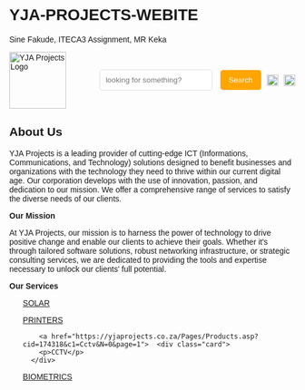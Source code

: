 # YJA-PROJECTS-WEBITE
Sine Fakude, ITECA3 Assignment, MR Keka
<KeKs Assignment>
<html lang="en">
<head>
  <meta charset="UTF-8">
  <meta name="viewport" content="width=device-width, initial-scale=1.0">
  <title>YJA Projects - E-Commerce Website</title>
  <style>
    body {
      font-family: sans-serif;
      margin: 0;
    }

    .navbar {
      background: linear-gradient(to right, red, orange, yellow);
      padding: 30px;
      color: white;
    }

    .nav {
      display: flex;
      justify-content: space-between;
      align-items: center;
    }

    .brand-logo {
      width: 100px;
    }

    .nav-items {
      display: flex;
      align-items: center;
    }

    .search-box {
      padding: 10px;
      border: 1px solid #ddd;
      border-radius: 5px;
      margin-right: 10px;
    }

    .search-btn {
      padding: 10px 15px;
      background-color: orange;
      color: white;
      border: none;
      border-radius: 5px;
      cursor: pointer;
    }

    .nav-items img {
      width: 20px;
      margin-left: 10px;
    }
    
  .card {
  position: relative;
  width: 200px;
  height: 234px;
  background-color: #000;
  display: flex;
  flex-direction: column;
  justify-content: end;
  padding: 12px;
  gap: 12px;
  border-radius: 8px;
  cursor: pointer;
}

.card::before {
  content: "";
  position: absolute;
  inset: 0;
  left: -5px;
  margin: auto;
  width: 120px;
  height: 264px;
  border-radius: 10px;
    background: linear-gradient(-45deg, red 0%, yellow 100%);
  z-index: -10;
  pointer-events: none;
  transition: all 0.6s cubic-bezier(0.175, 0.885, 0.32, 1.275);
}

.card::after {
  content: "";
  z-index: -1;
  position: absolute;
  inset: 0;
  background-image: url("https://yjaprojects.co.za/_WebmoduleData/Images/used/_CompanyLogo.png?t=10/9/2023%202:12:15%20PM"); /* Replace with your image URL */
  background-size: cover; /* Ensures image fills the element */
  background-position: center; /* Centers the image within the element */
  z-index: -10;
  pointer-events: none;
 
}


.heading {
  font-size: 50px;
  text-transform: capitalize;
  font-weight: 700;
}

.card p:not(.heading) {
  font-size: 18px;
}

.card p:last-child {
  color: #e81cff;
  font-weight: 600;
}

.card:hover::after {
  filter: blur(30px);
}

.card:hover::before {
  transform: rotate(-90deg) scaleX(1.34) scaleY(0.77);
  z-index: 1;
}

  </style>
</head>
<body>
  <nav class="navbar">
    <div class="nav">
      <img src="https://yjaprojects.co.za/_WebmoduleData/Images/used/_CompanyLogo.png?t=10/9/2023%202:12:15%20PM" class="brand-logo" alt="YJA Projects Logo">
      <div class="nav-items">
        <div class="search">
          <input type="text" class="search-box" placeholder="looking for something?">
          <button class="search-btn">Search</button>
        </div>
        <a href="#"><img src="img/user.png" alt="User"></a>
        <a href="#"><img src="img/cart.png" alt="Cart"></a>
      </div>
    </div>
  </nav>
  <h2>About Us</h2>
  <p>YJA Projects is a leading provider of cutting-edge ICT (Informations, Communications, and Technology) solutions designed to benefit businesses and organizations with the technology they need to thrive within our current digital age. Our corporation develops with the use of innovation, passion, and dedication to our mission. We offer a comprehensive range of services to satisfy the diverse needs of our clients.</p>
  <p><b>Our Mission</b></p>
  <p>At YJA Projects, our mission is to harness the power of technology to drive positive change and enable our clients to achieve their goals. Whether it's through tailored software solutions, robust networking infrastructure, or strategic consulting services, we are dedicated to providing the tools and expertise necessary to unlock our clients' full potential.</p>
  <p><b>Our Services</b></p>

  <div class="card-container">
    <ul>
      <a href="https://yjaprojects.co.za/Pages/Products.asp?cid=174335&c1=Solar%20equipment&N=0&page=1">  <div class="card">
       <p>SOLAR</p>
      </div>
      </a>

<a href="https://yjaprojects.co.za/Pages/Products.asp?cid=174321&c1=Printers&N=0&page=1">  <div class="card">
        <p>PRINTERS</p>
      </div>
</a>

        <a href="https://yjaprojects.co.za/Pages/Products.asp?cid=174318&c1=Cctv&N=0&page=1">  <div class="card">
        <p>CCTV</p>
      </div>
</a>

<a href="https://yjaprojects.co.za/Pages/Products.asp?cid=183201&c1=Biometrics&N=0&page=1">  <div class="card">
        <p>BIOMETRICS</p>
      </div>
      </a>
    </ul>
  </div>

</body>
</html>
 
 
